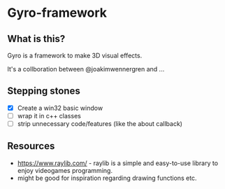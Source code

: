 # Gyro-framework

## What is this?

Gyro is a framework to make 3D visual effects.

It's a collboration between @joakimwennergren and ...

## Stepping stones
* [X] Create a win32 basic window
* [ ] wrap it in c++ classes
* [ ] strip unnecessary code/features (like the about callback)

## Resources

* https://www.raylib.com/ - raylib is a simple and easy-to-use library to enjoy videogames programming. 
* might be good for inspiration regarding drawing functions etc.
